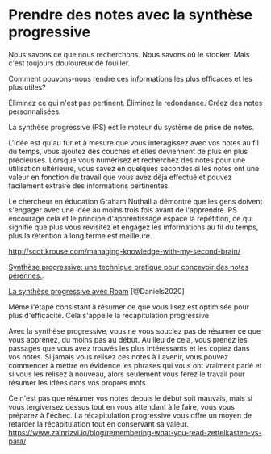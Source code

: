 # Prendre des notes avec la synthèse progressive

Nous savons ce que nous recherchons. Nous savons où le stocker. Mais c'est toujours douloureux de fouiller.

Comment pouvons-nous rendre ces informations les plus efficaces et les plus utiles?

Éliminez ce qui n'est pas pertinent. Éliminez la redondance. Créez des notes personnalisées.

La synthèse progressive (PS) est le moteur du système de prise de notes.

L'idée est qu'au fur et à mesure que vous interagissez avec vos notes au fil du temps, vous ajoutez des couches et elles deviennent de plus en plus précieuses. Lorsque vous numérisez et recherchez des notes pour une utilisation ultérieure, vous savez en quelques secondes si les notes ont une valeur en fonction du travail que vous avez déjà effectué et pouvez facilement extraire des informations pertinentes. 

Le chercheur en éducation Graham Nuthall a démontré que les gens doivent s'engager avec une idée au moins trois fois avant de l'apprendre. PS encourage cela et le principe d'apprentissage espacé la répétition, ce qui signifie que plus vous revisitez et engagez les informations au fil du temps, plus la rétention à long terme est meilleure.

http://scottkrouse.com/managing-knowledge-with-my-second-brain/

[Synthèse progressive: une technique pratique pour concevoir des notes pérennes.](https://fortelabs.co/blog/progressive-summarization-a-practical-technique-for-designing-discoverable-notes/).

[La synthèse progressive avec Roam](https://www.roambrain.com/using-roam-in-academia/) [@Daniels2020]

Même l'étape consistant à résumer ce que vous lisez est optimisée pour plus d'efficacité. Cela s'appelle la récapitulation progressive

Avec la synthèse progressive, vous ne vous souciez pas de résumer ce que vous apprenez, du moins pas au début. Au lieu de cela, vous prenez les passages que vous avez trouvés les plus intéressants et les copiez dans vos notes. Si jamais vous relisez ces notes à l'avenir, vous pouvez commencer à mettre en évidence les phrases qui vous ont vraiment parlé et si vous les relisez à nouveau, alors seulement vous ferez le travail pour résumer les idées dans vos propres mots.

Ce n'est pas que résumer vos notes depuis le début soit mauvais, mais si vous tergiversez dessus tout en vous attendant à le faire, vous vous préparez à l'échec. La récapitulation progressive vous offre un moyen de retarder la récapitulation tout en conservant sa valeur. https://www.zainrizvi.io/blog/remembering-what-you-read-zettelkasten-vs-para/